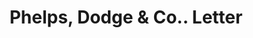 ---
doi: 10.7916/D8MD0B2S
date_other: '1840'
date_other_textual: 1840-1849
form: correspondence
genre:
- Letters (correspondence)
name:
- Phelps, Dodge & Co.
object_in_context_url: https://biggert.cul.columbia.edu/items/view/ave_biggert_01093
subject_hierarchical_geographic:
- New York, New York, United States
subject_name:
- Phelps, Dodge & Co.
title: Phelps, Dodge & Co.. Letter
sort_title: Phelps, Dodge & Co.. Letter
call_number: ave_biggert_01093
coordinates:
- 40.71277777777778,-74.00583333333333
pid: ave_biggert_01093
identifiers: ave_biggert_01093
canvas_id: ldpd:396358
permalink: "/items/ave_biggert_01093/"
layout: iiif-image-page
---